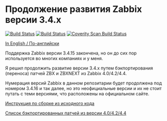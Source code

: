 # Продолжение развития Zabbix версии 3.4.x

[![Build Status](https://travis-ci.org/CHERTS/zabbix_34x_next.svg?branch=master)](https://travis-ci.org/CHERTS/zabbix_34x_next) [![Build Status](https://ci.appveyor.com/api/projects/status/github/CHERTS/zabbix_34x_next?svg=true)](https://ci.appveyor.com/project/CHERTS/zabbix-34x-next) [![Coverity Scan Build Status](https://scan.coverity.com/projects/19344/badge.svg)](https://scan.coverity.com/projects/zabbix_34x_next)

[In English / По-английски](README.md)

Поддержка Zabbix версии 3.4.15 закончена, но он до сих пор используется во многих компаниях и у меня.<br>

Я решил продолжить развитие версии 3.4.x путем бэкпортирования (переноса) патчей ZBX и ZBXNEXT из Zabbix 4.0/4.2/4.4.<br>

Нумерация версий Zabbix в данном репозитарии будет продолжена под номером 3.4.16 и так далее, но это неофициальные версии и их не стоит путать с теми версиями, что расположены на официальном сайте.<br>

[Инструкция по сборке из исходного кода](BUILD.ru.md)

[Список бэкпортированных патчей из версии 4.0/4.2/4.4](PATCHLIST.ru.md)
